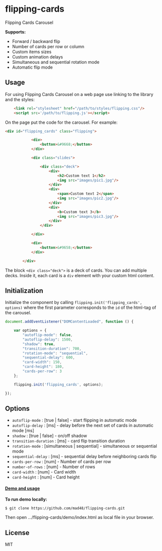 # flipping-cards

Flipping Cards Carousel

**Supports:**

- Forward / backward flip
- Number of cards per row or column
- Custom items sizes
- Custom animation delays
- Simultaneous and  sequential rotation mode
- Automatic flip mode

## Usage

For using Flipping Cards Carousel on a web page use linking to the library and the styles:

```html
    <link rel="stylesheet" href="/path/to/styles/flipping.css"/>
    <script src='/path/to/flipping.js'></script>
```

On the page put the code for the carousel. For example:

```html
<div id="flipping_cards" class="flipping">

            <div>
                <button>&#9668;</button>
            </div>

            <div class="slides">

                <div class="deck">
                    <div>
                        <h2>Custom text 1</h2>
                        <img src="images/pic1.jpg"/>
                    </div>
                    <div>
                        <span>Custom text 2</span>
                        <img src="images/pic2.jpg"/>
                    </div>
                    <div>
                        <b>Custom text 3</b>
                        <img src="images/pic3.jpg"/>
                    </div>
                </div>

            </div>

            <div>
                <button>&#9658;</button>
            </div>

        </div>
```

The block `<div class="deck">` is a deck of cards. You can add multiple decks. Inside it, each card is a `div` element with your custom html content.

## Initialization

Initialize the component by calling `flipping.init('flipping_cards', options)` where the first parameter corresponds to the `id` of the html-tag of the carousel.

```javascript
document.addEventListener("DOMContentLoaded", function () {

    var options = {
        "autoflip-mode": false,
        "autoflip-delay": 1500,
        "shadow": true,
        "transition-duration": 700,
        "rotation-mode": "sequential",
        "sequential-delay": 600,
        "card-width": 150,
        "card-height": 180,
        "cards-per-row": 3
    };

    flipping.init('flipping_cards', options);

});
```

## Options

- `autoflip-mode` : [true | false] - start flipping in automatic mode
- `autoflip-delay` : [ms] - delay before the next set of cards in automatic mode [ms]
- `shadow` : [true | false] - on/off shadow
- `transition-duration` : [ms] - card flip transition duration
- `rotation-mode` : [simultaneous | sequential] - simultaneous or sequential mode
- `sequential-delay` : [ms] - sequential delay before neighboring cards flip
- `cards-per-row` : [num] - Number of cards per row
- `number-of-rows` : [num] - Number of rows
- `card-width` : [num] - Card width
- `card-height` : [num] - Card height


#### [Demo and usage]


**To run demo locally:**


```sh
$ git clone https://github.com/mad48/flipping-cards.git
```


Then open .../flipping-cards/demo/index.html as local file in your browser.

License
----

MIT

[//]: #

[Demo and usage]: <https://mad48.github.io/flipping-cards/demo/index.html>

